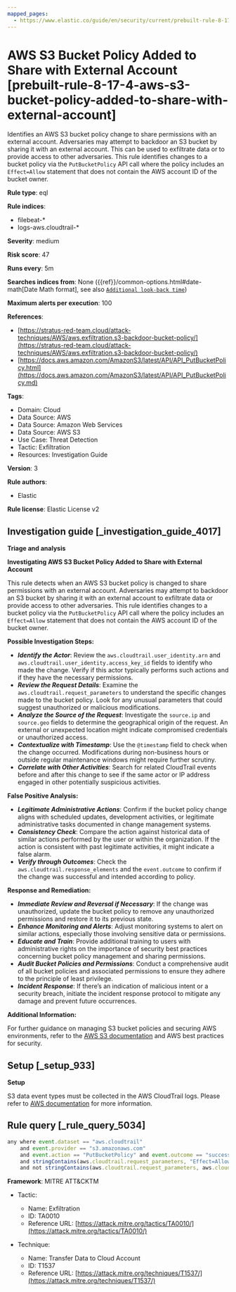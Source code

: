 ```yaml
---
mapped_pages:
  - https://www.elastic.co/guide/en/security/current/prebuilt-rule-8-17-4-aws-s3-bucket-policy-added-to-share-with-external-account.html
---
```


# AWS S3 Bucket Policy Added to Share with External Account [prebuilt-rule-8-17-4-aws-s3-bucket-policy-added-to-share-with-external-account]

Identifies an AWS S3 bucket policy change to share permissions with an external account. Adversaries may attempt to backdoor an S3 bucket by sharing it with an external account. This can be used to exfiltrate data or to provide access to other adversaries. This rule identifies changes to a bucket policy via the `PutBucketPolicy` API call where the policy includes an `Effect=Allow` statement that does not contain the AWS account ID of the bucket owner.

**Rule type**: eql

**Rule indices**:

* filebeat-*
* logs-aws.cloudtrail-*

**Severity**: medium

**Risk score**: 47

**Runs every**: 5m

**Searches indices from**: None ({{ref}}/common-options.html#date-math[Date Math format], see also [`Additional look-back time`](docs-content://solutions/security/detect-and-alert/create-detection-rule.md#rule-schedule))

**Maximum alerts per execution**: 100

**References**:

* [https://stratus-red-team.cloud/attack-techniques/AWS/aws.exfiltration.s3-backdoor-bucket-policy/](https://stratus-red-team.cloud/attack-techniques/AWS/aws.exfiltration.s3-backdoor-bucket-policy/)
* [https://docs.aws.amazon.com/AmazonS3/latest/API/API_PutBucketPolicy.html](https://docs.aws.amazon.com/AmazonS3/latest/API/API_PutBucketPolicy.md)

**Tags**:

* Domain: Cloud
* Data Source: AWS
* Data Source: Amazon Web Services
* Data Source: AWS S3
* Use Case: Threat Detection
* Tactic: Exfiltration
* Resources: Investigation Guide

**Version**: 3

**Rule authors**:

* Elastic

**Rule license**: Elastic License v2

## Investigation guide [_investigation_guide_4017]

**Triage and analysis**

**Investigating AWS S3 Bucket Policy Added to Share with External Account**

This rule detects when an AWS S3 bucket policy is changed to share permissions with an external account. Adversaries may attempt to backdoor an S3 bucket by sharing it with an external account to exfiltrate data or provide access to other adversaries. This rule identifies changes to a bucket policy via the `PutBucketPolicy` API call where the policy includes an `Effect=Allow` statement that does not contain the AWS account ID of the bucket owner.

**Possible Investigation Steps:**

* ***Identify the Actor***: Review the `aws.cloudtrail.user_identity.arn` and `aws.cloudtrail.user_identity.access_key_id` fields to identify who made the change. Verify if this actor typically performs such actions and if they have the necessary permissions.
* ***Review the Request Details***: Examine the `aws.cloudtrail.request_parameters` to understand the specific changes made to the bucket policy. Look for any unusual parameters that could suggest unauthorized or malicious modifications.
* ***Analyze the Source of the Request***: Investigate the `source.ip` and `source.geo` fields to determine the geographical origin of the request. An external or unexpected location might indicate compromised credentials or unauthorized access.
* ***Contextualize with Timestamp***: Use the `@timestamp` field to check when the change occurred. Modifications during non-business hours or outside regular maintenance windows might require further scrutiny.
* ***Correlate with Other Activities***: Search for related CloudTrail events before and after this change to see if the same actor or IP address engaged in other potentially suspicious activities.

**False Positive Analysis:**

* ***Legitimate Administrative Actions***: Confirm if the bucket policy change aligns with scheduled updates, development activities, or legitimate administrative tasks documented in change management systems.
* ***Consistency Check***: Compare the action against historical data of similar actions performed by the user or within the organization. If the action is consistent with past legitimate activities, it might indicate a false alarm.
* ***Verify through Outcomes***: Check the `aws.cloudtrail.response_elements` and the `event.outcome` to confirm if the change was successful and intended according to policy.

**Response and Remediation:**

* ***Immediate Review and Reversal if Necessary***: If the change was unauthorized, update the bucket policy to remove any unauthorized permissions and restore it to its previous state.
* ***Enhance Monitoring and Alerts***: Adjust monitoring systems to alert on similar actions, especially those involving sensitive data or permissions.
* ***Educate and Train***: Provide additional training to users with administrative rights on the importance of security best practices concerning bucket policy management and sharing permissions.
* ***Audit Bucket Policies and Permissions***: Conduct a comprehensive audit of all bucket policies and associated permissions to ensure they adhere to the principle of least privilege.
* ***Incident Response***: If there’s an indication of malicious intent or a security breach, initiate the incident response protocol to mitigate any damage and prevent future occurrences.

**Additional Information:**

For further guidance on managing S3 bucket policies and securing AWS environments, refer to the [AWS S3 documentation](https://docs.aws.amazon.com/AmazonS3/latest/userguide/enable-cloudtrail-logging-for-s3.md) and AWS best practices for security.


## Setup [_setup_933]

**Setup**

S3 data event types must be collected in the AWS CloudTrail logs. Please refer to [AWS documentation](https://docs.aws.amazon.com/AmazonS3/latest/userguide/enable-cloudtrail-logging-for-s3.md) for more information.


## Rule query [_rule_query_5034]

```js
any where event.dataset == "aws.cloudtrail"
    and event.provider == "s3.amazonaws.com"
    and event.action == "PutBucketPolicy" and event.outcome == "success"
    and stringContains(aws.cloudtrail.request_parameters, "Effect=Allow")
    and not stringContains(aws.cloudtrail.request_parameters, aws.cloudtrail.recipient_account_id)
```

**Framework**: MITRE ATT&CKTM

* Tactic:

    * Name: Exfiltration
    * ID: TA0010
    * Reference URL: [https://attack.mitre.org/tactics/TA0010/](https://attack.mitre.org/tactics/TA0010/)

* Technique:

    * Name: Transfer Data to Cloud Account
    * ID: T1537
    * Reference URL: [https://attack.mitre.org/techniques/T1537/](https://attack.mitre.org/techniques/T1537/)



